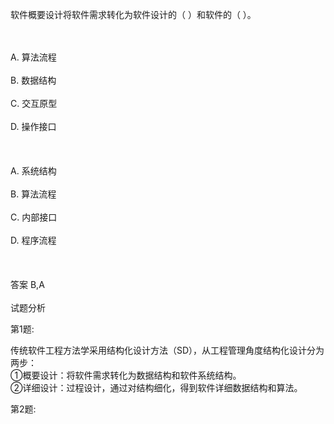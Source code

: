 <div class="detail lh2"><p>软件概要设计将软件需求转化为软件设计的（  ）和软件的（  ）。 </p><br/><br/>A. 算法流程<br/><br/>B. 数据结构<br/><br/>C. 交互原型<br/><br/>D. 操作接口<br/><br/><br/><br/>A. 系统结构<br/><br/>B. 算法流程<br/><br/>C. 内部接口<br/><br/>D. 程序流程<br/><br/><br/><br/>答案 B,A<br/><br/>试题分析<br/><p>第1题:</p><p>传统软件工程方法学采用结构化设计方法（SD），从工程管理角度结构化设计分为两步：<br/>①概要设计：将软件需求转化为数据结构和软件系统结构。<br/>②详细设计：过程设计，通过对结构细化，得到软件详细数据结构和算法。<br/></p><p>第2题:</p><p><br/></p></div>